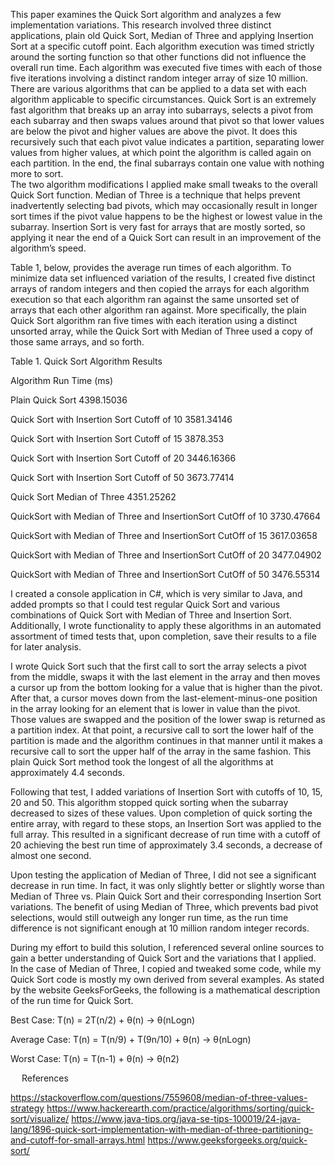 ﻿This paper examines the Quick Sort algorithm and analyzes a few implementation variations.  This research involved three distinct applications, plain old Quick Sort, Median of Three and applying Insertion Sort at a specific cutoff point.  Each algorithm execution was timed strictly around the sorting function so that other functions did not influence the overall run time.  Each algorithm was executed five times with each of those five iterations involving a distinct random integer array of size 10 million.
There are various algorithms that can be applied to a data set with each algorithm applicable to specific circumstances. Quick Sort is an extremely fast algorithm that breaks up an array into subarrays, selects a pivot from each subarray and then swaps values around that pivot so that lower values are below the pivot and higher values are above the pivot.  It does this recursively such that each pivot value indicates a partition, separating lower values from higher values, at which point the algorithm is called again on each partition.  In the end, the final subarrays contain one value with nothing more to sort.  
The two algorithm modifications I applied make small tweaks to the overall Quick Sort function.  Median of Three is a technique that helps prevent inadvertently selecting bad pivots, which may occasionally result in longer sort times if the pivot value happens to be the highest or lowest value in the subarray.  Insertion Sort is very fast for arrays that are mostly sorted, so applying it near the end of a Quick Sort can result in an improvement of the algorithm’s speed.

Table 1, below, provides the average run times of each algorithm.  To minimize data set influenced variation of the results, I created five distinct arrays of random integers and then copied the arrays for each algorithm execution so that each algorithm ran against the same unsorted set of arrays that each other algorithm ran against.  More specifically, the plain Quick Sort algorithm ran five times with each iteration using a distinct unsorted array, while the Quick Sort with Median of Three used a copy of those same arrays, and so forth.

Table 1. Quick Sort Algorithm Results

Algorithm	Run Time (ms)

Plain Quick Sort	4398.15036

Quick Sort with Insertion Sort Cutoff of 10	3581.34146

Quick Sort with Insertion Sort Cutoff of 15	3878.353

Quick Sort with Insertion Sort Cutoff of 20	3446.16366

Quick Sort with Insertion Sort Cutoff of 50	3673.77414

Quick Sort Median of Three	4351.25262

QuickSort with Median of Three and InsertionSort CutOff of 10	3730.47664

QuickSort with Median of Three and InsertionSort CutOff of 15	3617.03658

QuickSort with Median of Three and InsertionSort CutOff of 20	3477.04902

QuickSort with Median of Three and InsertionSort CutOff of 50	3476.55314


I created a console application in C#, which is very similar to Java, and added prompts so that I could test regular Quick Sort and various combinations of Quick Sort with Median of Three and Insertion Sort.  Additionally, I wrote functionality to apply these algorithms in an automated assortment of timed tests that, upon completion, save their results to a file for later analysis.

I wrote Quick Sort such that the first call to sort the array selects a pivot from the middle, swaps it with the last element in the array and then moves a cursor up from the bottom looking for a value that is higher than the pivot.  After that, a cursor moves down from the last-element-minus-one position in the array looking for an element that is lower in value than the pivot.  Those values are swapped and the position of the lower swap is returned as a partition index.  At that point, a recursive call to sort the lower half of the partition is made and the algorithm continues in that manner until it makes a recursive call to sort the upper half of the array in the same fashion.  This plain Quick Sort method took the longest of all the algorithms at approximately 4.4 seconds.

Following that test, I added variations of Insertion Sort with cutoffs of 10, 15, 20 and 50.  This algorithm stopped quick sorting when the subarray decreased to sizes of these values.  Upon completion of quick sorting the entire array, with regard to these stops, an Insertion Sort was applied to the full array.  This resulted in a significant decrease of run time with a cutoff of 20 achieving the best run time of approximately 3.4 seconds, a decrease of almost one second.

Upon testing the application of Median of Three, I did not see a significant decrease in run time.  In fact, it was only slightly better or slightly worse than Median of Three vs. Plain Quick Sort and their corresponding Insertion Sort variations.  The benefit of using Median of Three, which prevents bad pivot selections, would still outweigh any longer run time, as the run time difference is not significant enough at 10 million random integer records.

During my effort to build this solution, I referenced several online sources to gain a better understanding of Quick Sort and the variations that I applied.  In the case of Median of Three, I copied and tweaked some code, while my Quick Sort code is mostly my own derived from several examples.  As stated by the website GeeksForGeeks, the following is a mathematical description of the run time for Quick Sort.

Best Case:			T(n) = 2T(n/2) + θ(n)			->	θ(nLogn)

Average Case:		T(n) = T(n/9) + T(9n/10) + θ(n)	->	θ(nLogn)

Worst Case:  		T(n) = T(n-1) + θ(n)			->	θ(n2)


 
References

https://stackoverflow.com/questions/7559608/median-of-three-values-strategy
https://www.hackerearth.com/practice/algorithms/sorting/quick-sort/visualize/
https://www.java-tips.org/java-se-tips-100019/24-java-lang/1896-quick-sort-implementation-with-median-of-three-partitioning-and-cutoff-for-small-arrays.html
https://www.geeksforgeeks.org/quick-sort/

